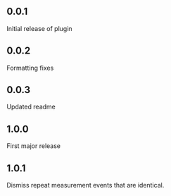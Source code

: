 ## 0.0.1

Initial release of plugin

## 0.0.2

Formatting fixes

## 0.0.3

Updated readme

## 1.0.0

First major release

## 1.0.1

Dismiss repeat measurement events that are identical.